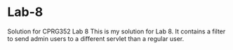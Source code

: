 # Lab-8
Solution for CPRG352 Lab 8
This is my solution for Lab 8. It contains a filter to send admin users to a different servlet than a regular user.
